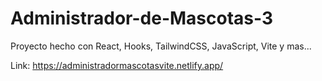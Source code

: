 # Administrador-de-Mascotas-3
Proyecto hecho con React, Hooks, TailwindCSS, JavaScript, Vite y mas...

Link: https://administradormascotasvite.netlify.app/

